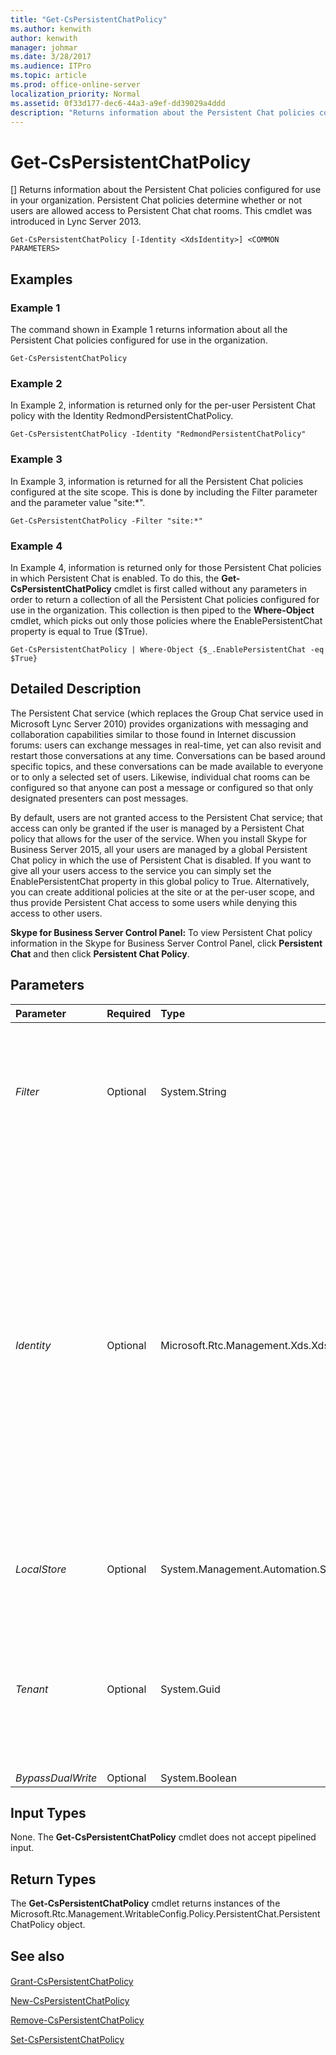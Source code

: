 ```yaml
---
title: "Get-CsPersistentChatPolicy"
ms.author: kenwith
author: kenwith
manager: johmar
ms.date: 3/28/2017
ms.audience: ITPro
ms.topic: article
ms.prod: office-online-server
localization_priority: Normal
ms.assetid: 0f33d177-dec6-44a3-a9ef-dd39029a4ddd
description: "Returns information about the Persistent Chat policies configured for use in your organization. Persistent Chat policies determine whether or not users are allowed access to Persistent Chat chat rooms. This cmdlet was introduced in Lync Server 2013."
---
```


# Get-CsPersistentChatPolicy
[]
Returns information about the Persistent Chat policies configured for use in your organization. Persistent Chat policies determine whether or not users are allowed access to Persistent Chat chat rooms. This cmdlet was introduced in Lync Server 2013.
  
```
Get-CsPersistentChatPolicy [-Identity <XdsIdentity>] <COMMON PARAMETERS>

```

## Examples
<a name="Examples"> </a>

### Example 1

The command shown in Example 1 returns information about all the Persistent Chat policies configured for use in the organization.
  
```
Get-CsPersistentChatPolicy
```

### Example 2

In Example 2, information is returned only for the per-user Persistent Chat policy with the Identity RedmondPersistentChatPolicy.
  
```
Get-CsPersistentChatPolicy -Identity "RedmondPersistentChatPolicy"
```

### Example 3

In Example 3, information is returned for all the Persistent Chat policies configured at the site scope. This is done by including the Filter parameter and the parameter value "site:\*".
  
```
Get-CsPersistentChatPolicy -Filter "site:*"
```

### Example 4

In Example 4, information is returned only for those Persistent Chat policies in which Persistent Chat is enabled. To do this, the **Get-CsPersistentChatPolicy** cmdlet is first called without any parameters in order to return a collection of all the Persistent Chat policies configured for use in the organization. This collection is then piped to the **Where-Object** cmdlet, which picks out only those policies where the EnablePersistentChat property is equal to True ($True).
  
```
Get-CsPersistentChatPolicy | Where-Object {$_.EnablePersistentChat -eq $True}
```

## Detailed Description
<a name="DetailedDescription"> </a>

The Persistent Chat service (which replaces the Group Chat service used in Microsoft Lync Server 2010) provides organizations with messaging and collaboration capabilities similar to those found in Internet discussion forums: users can exchange messages in real-time, yet can also revisit and restart those conversations at any time. Conversations can be based around specific topics, and these conversations can be made available to everyone or to only a selected set of users. Likewise, individual chat rooms can be configured so that anyone can post a message or configured so that only designated presenters can post messages.
  
By default, users are not granted access to the Persistent Chat service; that access can only be granted if the user is managed by a Persistent Chat policy that allows for the user of the service. When you install Skype for Business Server 2015, all your users are managed by a global Persistent Chat policy in which the use of Persistent Chat is disabled. If you want to give all your users access to the service you can simply set the EnablePersistentChat property in this global policy to True. Alternatively, you can create additional policies at the site or at the per-user scope, and thus provide Persistent Chat access to some users while denying this access to other users.
  
 **Skype for Business Server Control Panel:** To view Persistent Chat policy information in the Skype for Business Server Control Panel, click **Persistent Chat** and then click **Persistent Chat Policy**.
  
## Parameters
<a name="DetailedDescription"> </a>

|**Parameter**|**Required**|**Type**|**Description**|
|:-----|:-----|:-----|:-----|
| _Filter_ <br/> |Optional  <br/> |System.String  <br/> |Enables you to do a wildcard search for Persistent Chat policies. For example, to find all the policies configured at the site scope, use this syntax:  <br/>  `-Filter "site:*"` <br/> You cannot use both the Filter parameter and the Identity parameter in the same command.  <br/> |
| _Identity_ <br/> |Optional  <br/> |Microsoft.Rtc.Management.Xds.XdsIdentity  <br/> |Unique identity assigned to the policy when it was created. Persistent Chat policies can be assigned at the global, site, or per-user scope. To refer to the global instance, use this syntax:  <br/>  `-Identity global` <br/> To refer to a policy at the site scope, use this syntax:  <br/>  `-Identity site:Redmond` <br/> To refer to a policy at the per-user scope, use syntax similar to this:  <br/>  `-Identity RedmondPersistentChatPolicy` <br/> Wildcard characters such as the asterisk (\*) cannot be used with the Identity parameter. To do a wildcard search for policies, use the Filter parameter instead.  <br/> If neither the Identity nor the Filter parameter is specified the **Get-CsPersistentChatPolicy** cmdlet returns information about all the Persistent Chat policies configured for use in your organization. <br/> |
| _LocalStore_ <br/> |Optional  <br/> |System.Management.Automation.SwitchParameter  <br/> |Retrieves the Persistent Chat policy data from the local replica of the Central Management store rather than from the Central Management store itself.  <br/> |
| _Tenant_ <br/> |Optional  <br/> |System.Guid  <br/> |Globally unique identifier (GUID) of the Skype for Business Online tenant account whose Persistent Chat policies are being returned. For example:  <br/>  `-Tenant "38aad667-af54-4397-aaa7-e94c79ec2308"` <br/> You can return the tenant ID for each of your Skype for Business Online tenants by running this command:  <br/>  `Get-CsTenant | Select-Object DisplayName, TenantID` <br/> |
| _BypassDualWrite_ <br/> |Optional  <br/> |System.Boolean  <br/> |PARAMVALUE: $true | $false  <br/> |
   
## Input Types
<a name="InputTypes"> </a>

None. The **Get-CsPersistentChatPolicy** cmdlet does not accept pipelined input.
  
## Return Types
<a name="ReturnTypes"> </a>

The **Get-CsPersistentChatPolicy** cmdlet returns instances of the Microsoft.Rtc.Management.WritableConfig.Policy.PersistentChat.PersistentChatPolicy object.
  
## See also
<a name="ReturnTypes"> </a>

#### 

[Grant-CsPersistentChatPolicy](grant-cspersistentchatpolicy.md)
  
[New-CsPersistentChatPolicy](new-cspersistentchatpolicy.md)
  
[Remove-CsPersistentChatPolicy](remove-cspersistentchatpolicy.md)
  
[Set-CsPersistentChatPolicy](set-cspersistentchatpolicy.md)

